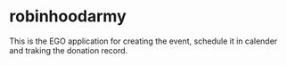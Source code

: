 # robinhoodarmy
This is the EGO application for creating the event, schedule it in calender and traking the donation record.
